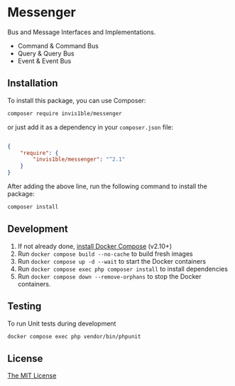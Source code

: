 Messenger
==================

Bus and Message Interfaces and Implementations.

- Command & Command Bus
- Query & Query Bus
- Event & Event Bus

Installation
------------

To install this package, you can use Composer:

```sh
composer require invis1ble/messenger
```

or just add it as a dependency in your `composer.json` file:

```json

{
    "require": {
        "invis1ble/messenger": "^2.1"
    }
}
```

After adding the above line, run the following command to install the package:

```sh
composer install
```


Development
-----------

1. If not already done, [install Docker Compose](https://docs.docker.com/compose/install/) (v2.10+)
2. Run `docker compose build --no-cache` to build fresh images
3. Run `docker compose up -d --wait` to start the Docker containers
4. Run `docker compose exec php composer install` to install dependencies
5. Run `docker compose down --remove-orphans` to stop the Docker containers.


Testing
-------

To run Unit tests during development

```sh
docker compose exec php vendor/bin/phpunit
```


License
-------

[The MIT License](./LICENSE)

